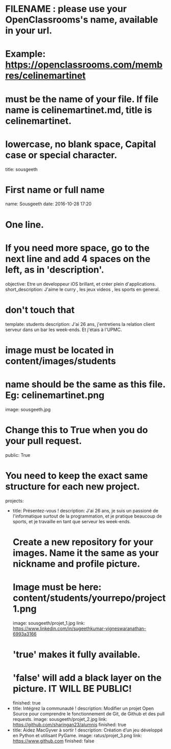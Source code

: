 # FILENAME : please use your OpenClassrooms's name, available in your url.
# Example: https://openclassrooms.com/membres/celinemartinet
# must be the name of your file. If file name is celinemartinet.md, title is celinemartinet.
# lowercase, no blank space, Capital case or special character.
title: sousgeeth

# First name or full name
name: Sousgeeth
date: 2016-10-28 17:20

# One line.
# If you need more space, go to the next line and add 4 spaces on the left, as in 'description'.
objective: Etre un developpeur iOS brillant, et créer plein d'applications.
short_description: J'aime le curry , les jeux videos , les sports en general.

# don't touch that
template: students
description:
    J'ai 26 ans, j'entretiens la relation client serveur dans un bar les week-ends. Et j'étais à l'UPMC.


# image must be located in content/images/students
# name should be the same as this file. Eg: celinemartinet.png
image: sousgeeth.jpg

# Change this to True when you do your pull request.
public: True

# You need to keep the exact same structure for each new project.
projects:
  - title: Présentez-vous !
    description: J'ai 26 ans, je suis un passioné de l'informatique surtout de la programmation, et je pratique beaucoup de sports, et je travaille en tant que serveur les week-ends.
    # Create a new repository for your images. Name it the same as your nickname and profile picture.
    # Image must be here: content/students/yourrepo/project1.png
    image: sousgeeth/projet_1.jpg
    link: https://www.linkedin.com/in/sugeethkumar-vigneswaranathan-6993a3166
    # 'true' makes it fully available.
    # 'false' will add a black layer on the picture. IT WILL BE PUBLIC!
    finished: true
  - title: Intégrez la communauté !
    description: Modifier un projet Open Source pour comprendre le fonctionnement de Git, de Github et des pull requests.
    image: sousgeeth/projet_2.jpg
    link: https://github.com/sharingan23/alumnis
    finished: true
  - title: Aidez MacGyver à sortir !
    description: Création d’un jeu développé en Python et utilisant PyGame.
    image: ratus/projet_3.png
    link: https://www.github.com
    finished: false
